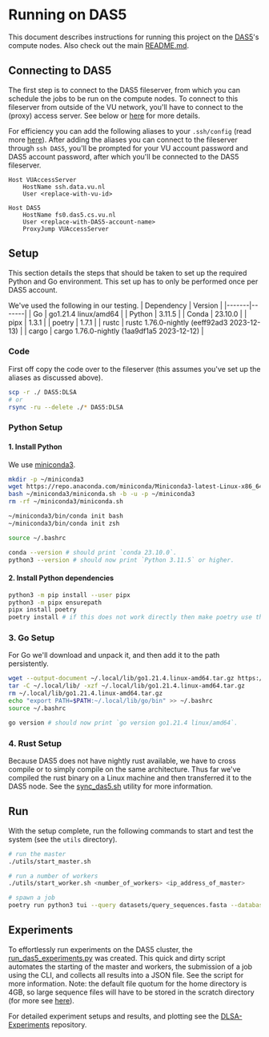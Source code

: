 # Running on DAS5

This document describes instructions for running this project on the [DAS5](https://www.cs.vu.nl/das5/home.shtml)'s compute nodes. Also check out the main [README.md](README.md).

## Connecting to DAS5

The first step is to connect to the DAS5 fileserver, from which you can schedule the jobs to be run on the compute nodes. To connect to this fileserver from outside of the VU network, you'll have to connect to the (proxy) access server. See below or [here](https://www.cs.vu.nl/das5/accounts.shtml) for more details.

For efficiency you can add the following aliases to your `.ssh/config` (read more [here](https://www.howtogeek.com/75007/stupid-geek-tricks-use-your-ssh-config-file-to-create-aliases-for-hosts/)). After adding the aliases you can connect to the fileserver through `ssh DAS5`, you'll be prompted for your VU account password and DAS5 account password, after which you'll be connected to the DAS5 fileserver.

```
Host VUAccessServer
    HostName ssh.data.vu.nl
    User <replace-with-vu-id>

Host DAS5
    HostName fs0.das5.cs.vu.nl
    User <replace-with-DAS5-account-name>
    ProxyJump VUAccessServer
```

## Setup

This section details the steps that should be taken to set up the required Python and Go environment. This set up has to only be performed once per DAS5 account.

We've used the following in our testing.
| Dependency | Version |
|-------|-------|
| Go | go1.21.4 linux/amd64 |
| Python | 3.11.5 |
| Conda | 23.10.0 |
| pipx | 1.3.1 |
| poetry | 1.7.1 |
| rustc | rustc 1.76.0-nightly (eeff92ad3 2023-12-13) |
| cargo | cargo 1.76.0-nightly (1aa9df1a5 2023-12-12) |

### Code
First off copy the code over to the fileserver (this assumes you've set up the aliases as discussed above).
``` sh
scp -r ./ DAS5:DLSA
# or
rsync -ru --delete ./* DAS5:DLSA
```

### Python Setup

#### 1. Install Python

We use [miniconda3](https://docs.conda.io/projects/miniconda/en/latest/).

```sh
mkdir -p ~/miniconda3
wget https://repo.anaconda.com/miniconda/Miniconda3-latest-Linux-x86_64.sh -O ~/miniconda3/miniconda.sh
bash ~/miniconda3/miniconda.sh -b -u -p ~/miniconda3
rm -rf ~/miniconda3/miniconda.sh

~/miniconda3/bin/conda init bash
~/miniconda3/bin/conda init zsh

source ~/.bashrc

conda --version # should print `conda 23.10.0`.
python3 --version # should now print `Python 3.11.5` or higher.
```

#### 2. Install Python dependencies

```sh
python3 -m pip install --user pipx
python3 -m pipx ensurepath
pipx install poetry
poetry install # if this does not work directly then make poetry use the miniconda environment: https://stackoverflow.com/a/75555576
```

### 3. Go Setup

For Go we'll download and unpack it, and then add it to the path persistently.

```sh
wget --output-document ~/.local/lib/go1.21.4.linux-amd64.tar.gz https://go.dev/dl/go1.21.4.linux-amd64.tar.gz
tar -C ~/.local/lib/ -xzf ~/.local/lib/go1.21.4.linux-amd64.tar.gz
rm ~/.local/lib/go1.21.4.linux-amd64.tar.gz
echo "export PATH=$PATH:~/.local/lib/go/bin" >> ~/.bashrc
source ~/.bashrc

go version # should now print `go version go1.21.4 linux/amd64`.
```

### 4. Rust Setup

Because DAS5 does not have nightly rust available, we have to cross compile or to simply compile on the same architecture. Thus far we've compiled the rust binary on a Linux machine and then transferred it to the DAS5 node. See the [sync_das5.sh](utils/sync_das5.sh) utility for more information.

## Run

With the setup complete, run the following commands to start and test the system (see the `utils` directory).

```sh
# run the master
./utils/start_master.sh

# run a number of workers
./utils/start_worker.sh <number_of_workers> <ip_address_of_master>

# spawn a job
poetry run python3 tui --query datasets/query_sequences.fasta --database datasets/target_sequences.fasta --server-url http://10.149.0.59:8000 --match-score 2 --mismatch-penalty 1 --gap-penalty 1 --top-k 5
```

## Experiments

To effortlessly run experiments on the DAS5 cluster, the [run_das5_experiments.py](utils/run_das5_experiments.py) was created. This quick and dirty script automates the starting of the master and workers, the submission of a job using the CLI, and collects all results into a JSON file. See the script for more information. Note: the default file quotum for the home directory is 4GB, so large sequence files will have to be stored in the scratch directory (for more see [here](https://www.cs.vu.nl/das5/accounts.shtml)).

For detailed experiment setups and results, and plotting see the [DLSA-Experiments](https://github.com/Noorts/DLSA-Experiments) repository.
